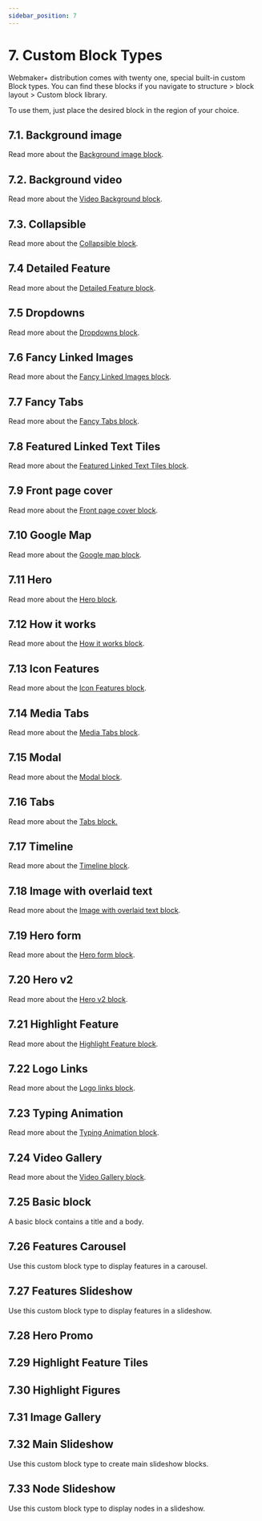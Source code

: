 ```yaml
---
sidebar_position: 7
---
```


# 7. Custom Block Types

Webmaker+ distribution comes with twenty one, special built-in custom Block types. You can find these blocks if you navigate to structure > block layout > Custom block library.

To use them, just place the desired block in the region of your choice.

## 7.1. Background image

Read more about the [Background image block](https://www.google.com/url?q=https://docs.google.com/document/d/1QQa5uvE3TG0TaK-wDjLlK9JXE5Kqy0NSQbwQ6o4UFAg/edit%23heading%3Dh.8mfuwmyq1ffa&sa=D&source=editors&ust=1664361389177758&usg=AOvVaw2kJP6ZHN72Sl4QJsYWKR1k).

## 7.2. Background video

Read more about the [Video Background block](https://www.google.com/url?q=https://docs.google.com/document/d/1QQa5uvE3TG0TaK-wDjLlK9JXE5Kqy0NSQbwQ6o4UFAg/edit%23heading%3Dh.a42fw8blxd5i&sa=D&source=editors&ust=1664361389178273&usg=AOvVaw1NS_OVdPrWgZk1N1WnXk_N).

## 7.3. Collapsible

Read more about the [Collapsible block](https://www.google.com/url?q=https://docs.google.com/document/d/1QQa5uvE3TG0TaK-wDjLlK9JXE5Kqy0NSQbwQ6o4UFAg/edit%23heading%3Dh.p3k5fxipdmzf&sa=D&source=editors&ust=1664361389178807&usg=AOvVaw0IuW0el-hbrWs1lFH6HS7k).

## 7.4 Detailed Feature

Read more about the [Detailed Feature block](https://www.google.com/url?q=https://docs.google.com/document/d/1QQa5uvE3TG0TaK-wDjLlK9JXE5Kqy0NSQbwQ6o4UFAg/edit%23heading%3Dh.u9yd3cn0mpkr&sa=D&source=editors&ust=1664361389179620&usg=AOvVaw1tEOkAWDUrkWckAH0J38UM).

## 7.5 Dropdowns

Read more about the [Dropdowns block](https://www.google.com/url?q=https://docs.google.com/document/d/1QQa5uvE3TG0TaK-wDjLlK9JXE5Kqy0NSQbwQ6o4UFAg/edit%23heading%3Dh.6wjhmb9r0o54&sa=D&source=editors&ust=1664361389180120&usg=AOvVaw2zS6cKb55hqM5T52CBxzWs).

## 7.6 Fancy Linked Images

Read more about the [Fancy Linked Images block](https://www.google.com/url?q=https://docs.google.com/document/d/1QQa5uvE3TG0TaK-wDjLlK9JXE5Kqy0NSQbwQ6o4UFAg/edit%23heading%3Dh.1vblr052lsac&sa=D&source=editors&ust=1664361389180631&usg=AOvVaw1LF0TVr_zlmSpFT-UqvxXD).

## 7.7 Fancy Tabs

Read more about the [Fancy Tabs block](https://www.google.com/url?q=https://docs.google.com/document/d/1QQa5uvE3TG0TaK-wDjLlK9JXE5Kqy0NSQbwQ6o4UFAg/edit%23heading%3Dh.hhjvjctekmek&sa=D&source=editors&ust=1664361389181701&usg=AOvVaw3xYi2v4nFAPrKHAn8ZJEwc).

## 7.8 Featured Linked Text Tiles

Read more about the [Featured Linked Text Tiles block](https://www.google.com/url?q=https://docs.google.com/document/d/1QQa5uvE3TG0TaK-wDjLlK9JXE5Kqy0NSQbwQ6o4UFAg/edit%23heading%3Dh.hhjvjctekmek&sa=D&source=editors&ust=1664361389181701&usg=AOvVaw3xYi2v4nFAPrKHAn8ZJEwc).

## 7.9 Front page cover

Read more about the [Front page cover block](https://www.google.com/url?q=https://docs.google.com/document/d/1QQa5uvE3TG0TaK-wDjLlK9JXE5Kqy0NSQbwQ6o4UFAg/edit%23heading%3Dh.huos7flvushk&sa=D&source=editors&ust=1664361389182252&usg=AOvVaw1IYZEGE8Lyfml5eO-QIF5w).

## 7.10 Google Map

Read more about the [Google map block](https://www.google.com/url?q=https://docs.google.com/document/d/1QQa5uvE3TG0TaK-wDjLlK9JXE5Kqy0NSQbwQ6o4UFAg/edit%23heading%3Dh.3uk6uaoiupkj&sa=D&source=editors&ust=1664361389182757&usg=AOvVaw3J8YfkHvYMAs3ZrhPUhO2C).

## 7.11 Hero

Read more about the [Hero block](https://www.google.com/url?q=https://docs.google.com/document/d/1QQa5uvE3TG0TaK-wDjLlK9JXE5Kqy0NSQbwQ6o4UFAg/edit%23heading%3Dh.b68ipwfxrtlf&sa=D&source=editors&ust=1664361389183289&usg=AOvVaw0J_IGEIZ-VO6SKnQfbdxMg).

## 7.12 How it works

Read more about the [How it works block](https://www.google.com/url?q=https://docs.google.com/document/d/1QQa5uvE3TG0TaK-wDjLlK9JXE5Kqy0NSQbwQ6o4UFAg/edit%23heading%3Dh.7gmjypu6t2fs&sa=D&source=editors&ust=1664361389183737&usg=AOvVaw0EFHHXFfNilTPc1kKcSTxT).

## 7.13 Icon Features

Read more about the [Icon Features block](https://www.google.com/url?q=https://docs.google.com/document/d/1QQa5uvE3TG0TaK-wDjLlK9JXE5Kqy0NSQbwQ6o4UFAg/edit%23heading%3Dh.g88w6ex6ci4a&sa=D&source=editors&ust=1664361389184207&usg=AOvVaw1b_g0T0IDBWBEA6Q-I9Z9h).

## 7.14 Media Tabs

Read more about the [Media Tabs block](https://www.google.com/url?q=https://docs.google.com/document/d/1QQa5uvE3TG0TaK-wDjLlK9JXE5Kqy0NSQbwQ6o4UFAg/edit%23heading%3Dh.19muljktcnkq&sa=D&source=editors&ust=1664361389184761&usg=AOvVaw0PzGswlIJRtOksENap1rT9).

## 7.15 Modal

Read more about the [Modal block](https://www.google.com/url?q=https://docs.google.com/document/d/1QQa5uvE3TG0TaK-wDjLlK9JXE5Kqy0NSQbwQ6o4UFAg/edit%23heading%3Dh.e3wfd2tx1p41&sa=D&source=editors&ust=1664361389185377&usg=AOvVaw0Kkiqnt4pEqB2xkksSEkMY).

## 7.16 Tabs

Read more about the [Tabs block.](https://www.google.com/url?q=https://docs.google.com/document/d/1QQa5uvE3TG0TaK-wDjLlK9JXE5Kqy0NSQbwQ6o4UFAg/edit%23heading%3Dh.8di9w5eqqr1w&sa=D&source=editors&ust=1664361389186006&usg=AOvVaw2CR64Sw11_K_3uejL-kql7)

## 7.17 Timeline

Read more about the [Timeline block](https://www.google.com/url?q=https://docs.google.com/document/d/1QQa5uvE3TG0TaK-wDjLlK9JXE5Kqy0NSQbwQ6o4UFAg/edit%23heading%3Dh.2jh990wr0b2f&sa=D&source=editors&ust=1664361389186648&usg=AOvVaw3Rey13UEMdmUr6Kri2KoY2).

## 7.18 Ιmage with overlaid text

Read more about the [Image with overlaid text block](https://www.google.com/url?q=https://docs.google.com/document/d/1QQa5uvE3TG0TaK-wDjLlK9JXE5Kqy0NSQbwQ6o4UFAg/edit%23heading%3Dh.bb2moa1r1tr3&sa=D&source=editors&ust=1664361389187180&usg=AOvVaw1MRlW56x4cQR3_0Pfy0aMe).

## 7.19 Hero form

Read more about the [Hero form block](https://www.google.com/url?q=https://docs.google.com/document/d/1QQa5uvE3TG0TaK-wDjLlK9JXE5Kqy0NSQbwQ6o4UFAg/edit%23heading%3Dh.sav6wqfn5la&sa=D&source=editors&ust=1664361389187736&usg=AOvVaw2iX7NAv3CuT5jCeMBXAjNb).

## 7.20 Hero v2

Read more about the [Hero v2 block](https://www.google.com/url?q=https://docs.google.com/document/d/1QQa5uvE3TG0TaK-wDjLlK9JXE5Kqy0NSQbwQ6o4UFAg/edit%23heading%3Dh.pmyk9fpiqsy3&sa=D&source=editors&ust=1664361389188203&usg=AOvVaw0SS-8gBSzYkWmBI-MVUEbj).

## 7.21 Highlight Feature

Read more about the [Highlight Feature block](https://www.google.com/url?q=https://docs.google.com/document/d/1QQa5uvE3TG0TaK-wDjLlK9JXE5Kqy0NSQbwQ6o4UFAg/edit%23heading%3Dh.wmiln2ndjvu&sa=D&source=editors&ust=1664361389188641&usg=AOvVaw1L_5ufDLDFsUtr07wPZNQQ).

## 7.22 Logo Links

Read more about the [Logo links block](https://www.google.com/url?q=https://docs.google.com/document/d/1QQa5uvE3TG0TaK-wDjLlK9JXE5Kqy0NSQbwQ6o4UFAg/edit%23heading%3Dh.fvgstxf20erc&sa=D&source=editors&ust=1664361389189119&usg=AOvVaw1UZTcXqg_CFp8EIgzqvd1j).

## 7.23 Typing Animation

Read more about the [Typing Animation block](https://www.google.com/url?q=https://docs.google.com/document/d/1QQa5uvE3TG0TaK-wDjLlK9JXE5Kqy0NSQbwQ6o4UFAg/edit%23heading%3Dh.8ehuvg4stnhe&sa=D&source=editors&ust=1664361389189571&usg=AOvVaw0UtF-YdblY0kea8CC7C9rX).

## 7.24 Video Gallery

Read more about the [Video Gallery block](https://www.google.com/url?q=https://docs.google.com/document/d/1QQa5uvE3TG0TaK-wDjLlK9JXE5Kqy0NSQbwQ6o4UFAg/edit%23heading%3Dh.snz2mc281jnz&sa=D&source=editors&ust=1664361389190098&usg=AOvVaw2Gh1IW40gQuxCqgC3MIPl0).

## 7.25 Basic block

A basic block contains a title and a body.

## 7.26 Features Carousel

Use this custom block type to display features in a carousel.

## 7.27 Features Slideshow

Use this custom block type to display features in a slideshow.

## 7.28 Hero Promo

## 7.29 Highlight Feature Tiles

## 7.30 Highlight Figures

## 7.31 Image Gallery

## 7.32 Main Slideshow

Use this custom block type to create main slideshow blocks.

## 7.33 Node Slideshow

Use this custom block type to display nodes in a slideshow.




